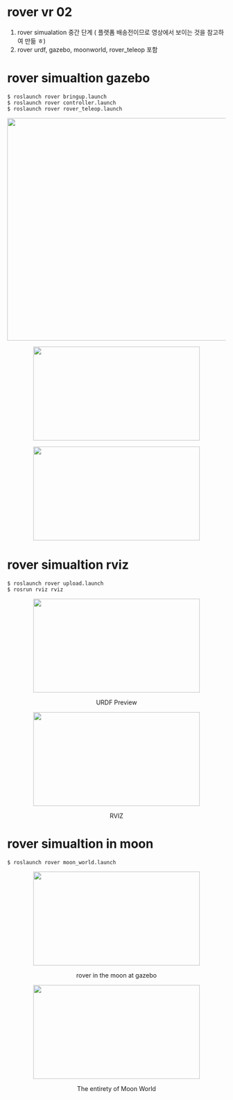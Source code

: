 # rover vr 02
1. rover simualation 중간 단계 ( 플랫폼 배송전이므로 영상에서 보이는 것을 참고하여 만듦 ㅎ)
2. rover urdf, gazebo, moonworld, rover_teleop 포함



# rover simualtion gazebo 
    $ roslaunch rover bringup.launch
    $ roslaunch rover controller.launch
    $ roslaunch rover rover_teleop.launch
<p align = "center">
<img src="https://github.com/dongjineee/rover/assets/150753899/d980061f-2831-4149-9b7c-ff08c2643fdc" width="708" height="512"/>
</p>
<p align = "center">

</p>
<p align = "center">
<img src="https://github.com/dongjineee/rover/assets/150753899/5bd573f1-2408-4dc1-bdda-831dbc7f8009" width="384" height="216"/>
</p>
<p align = "center">

</p>
<p align = "center">
<img src="https://github.com/dongjineee/rover/assets/150753899/49c7ff94-2350-4871-8276-b43929eb93c5" width="384" height="216"/>
</p>
<p align = "center">

</p>
    
# rover simualtion rviz 
    $ roslaunch rover upload.launch
    $ rosrun rviz rviz
<p align = "center">
<img src="https://github.com/dongjineee/rover/assets/150753899/cb6a03f4-10ba-469b-bd1f-f62b3e90e64b" width="384" height="216"/>
</p>
<p align = "center">
URDF Preview
</p>
<p align = "center">
<img src="https://github.com/dongjineee/rover/assets/150753899/7c316ba2-5ce0-4bf9-8488-8f46a37f432d" width="384" height="216"/>
</p>
<p align = "center">
RVIZ
</p>


# rover simualtion in moon
    $ roslaunch rover moon_world.launch
<p align = "center">
<img src="https://github.com/dongjineee/rover/assets/150753899/85094c72-ccf6-4dcb-a684-941eae689d8e" width="384" height="216"/>
</p>
<p align = "center">
rover in the  moon at gazebo 
</p>
<p align = "center">
<img src="https://github.com/dongjineee/rover/assets/150753899/348baaa9-4454-4091-8ec3-6d428f1564fb" width="384" height="216"/>
</p>
<p align = "center">
The entirety of Moon World
</p>

